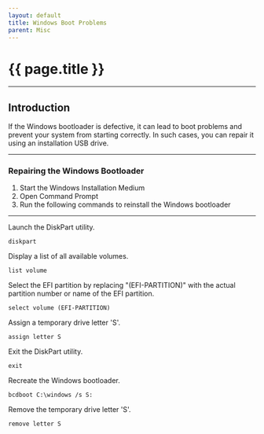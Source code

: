 ```yaml
---
layout: default
title: Windows Boot Problems
parent: Misc
---
```


# {{ page.title }}

______________________________________________________________________

## Introduction

If the Windows bootloader is defective, it can lead to boot problems and prevent your system from starting correctly. In such cases, you can repair it using an installation USB drive.

______________________________________________________________________

### Repairing the Windows Bootloader

1. Start the Windows Installation Medium
1. Open Command Prompt
1. Run the following commands to reinstall the Windows bootloader

______________________________________________________________________

Launch the DiskPart utility.

```
diskpart
```

Display a list of all available volumes.

```
list volume
```

Select the EFI partition by replacing "(EFI-PARTITION)" with the actual partition number or name of the EFI partition.

```
select volume (EFI-PARTITION)
```

Assign a temporary drive letter 'S'.

```
assign letter S
```

Exit the DiskPart utility.

```
exit
```

Recreate the Windows bootloader.

```
bcdboot C:\windows /s S:
```

Remove the temporary drive letter 'S'.

```
remove letter S
```
